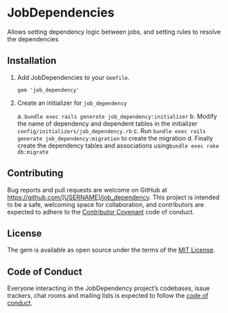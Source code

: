 # JobDependencies

Allows setting dependency logic between jobs, and setting rules to resolve the dependencies

## Installation

1. Add JobDependencies to your `Gemfile`.

    `gem 'job_dependency'`

2. Create an initializer for `job_dependency` 

    a. `bundle exec rails generate job_dependency:initializer`
    b. Modify the name of dependency and dependent tables in the initializer `config/initializers/job_dependency.rb`
    c. Run `bundle exec rails generate job_dependency:migration` to create the migration
    d. Finally create the dependency tables and associations using`bundle exec rake db:migrate`

## Contributing

Bug reports and pull requests are welcome on GitHub at https://github.com/[USERNAME]/job_dependency. This project is intended to be a safe, welcoming space for collaboration, and contributors are expected to adhere to the [Contributor Covenant](http://contributor-covenant.org) code of conduct.

## License

The gem is available as open source under the terms of the [MIT License](http://opensource.org/licenses/MIT).

## Code of Conduct

Everyone interacting in the JobDependency project’s codebases, issue trackers, chat rooms and mailing lists is expected to follow the [code of conduct](https://github.com/[USERNAME]/job_dependencies/blob/master/CODE_OF_CONDUCT.md).

